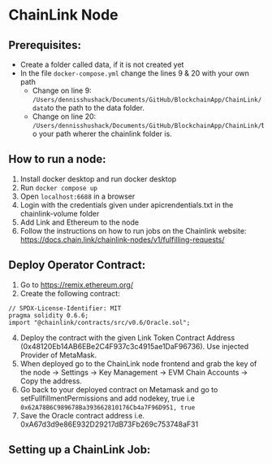 # ChainLink Node 

## Prerequisites:
* Create a folder called data, if it is not created yet
* In the file `docker-compose.yml` change the lines 9 & 20 with your own path
  * Change on line 9: `/Users/dennisshushack/Documents/GitHub/BlockchainApp/ChainLink/data`to the path to the data folder.
  * Change on line 20: `/Users/dennisshushack/Documents/GitHub/BlockchainApp/ChainLink/`to your path wherer the chainlink folder is.

## How to run a node:
1. Install docker desktop and run docker desktop
2. Run `docker compose up`
3. Open `localhost:6688` in a browser
4. Login with the credentials given under apicrendentials.txt in the chainlink-volume folder
5. Add Link and Ethereum to the node
6. Follow the instructions on how to run jobs on the Chainlink website:
https://docs.chain.link/chainlink-nodes/v1/fulfilling-requests/

## Deploy Operator Contract:
1. Go to https://remix.ethereum.org/
2. Create the following contract:
```Solidity
// SPDX-License-Identifier: MIT
pragma solidity 0.6.6;
import "@chainlink/contracts/src/v0.6/Oracle.sol";
```
4. Deploy the contract with the given Link Token Contract Address (0x48120Eb14AB6EBe2C4F937c3c4915ae1DaF96736). Use injected Provider of MetaMask.
5. When deployed go to the ChainLink node frontend and grab the key of the node -> Settings -> Key Management -> EVM Chain Accounts -> Copy the address.
6. Go back to your deployed contract on Metamask and go to setFullfillmentPermissions and add nodekey, true i.e `0x62A78B6C989678Ba393662810176Cb4a7F96D951, true`
7. Save the Oracle contract address i.e. 0xA67d3d9e86E932D29217dB73Fb269c753748aF31

## Setting up a ChainLink Job:

